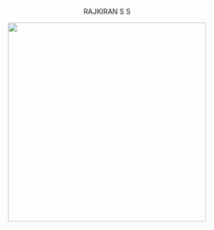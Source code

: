 <div id="header" align="center">
  <p> RAJKIRAN S S </p>
  <img src="https://miro.medium.com/max/1360/0*7Q3yvSIv_t0ioJ-Z.gif" width="400" align="center" />
</div>

